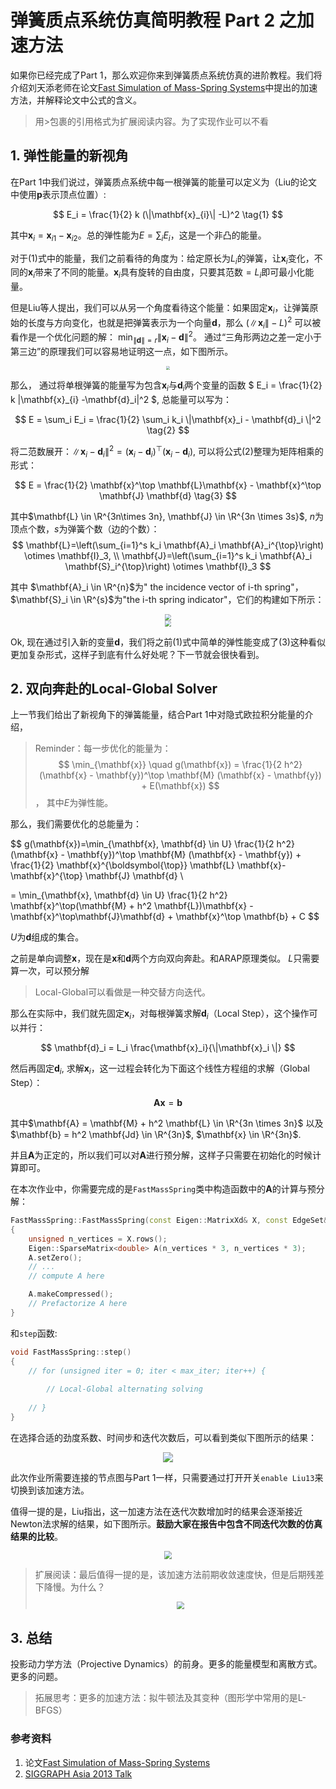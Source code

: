 # 弹簧质点系统仿真简明教程 Part 2 之加速方法

如果你已经完成了Part 1，那么欢迎你来到弹簧质点系统仿真的进阶教程。我们将介绍刘天添老师在论文[Fast Simulation of Mass-Spring Systems](https://tiantianliu.cn/papers/liu13fast/liu13fast.pdf)中提出的加速方法，并解释论文中公式的含义。

> 用>包裹的引用格式为扩展阅读内容。为了实现作业可以不看

## 1. 弹性能量的新视角

在Part 1中我们说过，弹簧质点系统中每一根弹簧的能量可以定义为（Liu的论文中使用$\mathbf{p}$表示顶点位置）:

$$
E_i = \frac{1}{2} k (\|\mathbf{x}_{i}\| -L)^2  \tag{1}
$$

其中$\mathbf{x}_i = \mathbf{x}_{i1} - \mathbf{x}_{i2}$。总的弹性能为$E = \sum_i E_i$，这是一个非凸的能量。

对于(1)式中的能量，我们之前看待的角度为：给定原长为$L_i$的弹簧，让$\mathbf{x}_i$变化，不同的$\mathbf{x}_i$带来了不同的能量。$\mathbf{x}_i$具有旋转的自由度，只要其范数$= L_i$即可最小化能量。

但是Liu等人提出，我们可以从另一个角度看待这个能量：如果固定$\mathbf{x}_i$，让弹簧原始的长度与方向变化，也就是把弹簧表示为一个向量$\mathbf{d}$，那么 $(\|\mathbf{x}_{i}\| - L)^2$ 可以被看作是一个优化问题的解： $\min_{\| \mathbf{d}\| =r}\| \mathbf{x}_{i} - \mathbf{d}  \|^2$。 通过“三角形两边之差一定小于第三边”的原理我们可以容易地证明这一点，如下图所示。

<div  align="center">    
 <img src="../images/liu13-1.png" style="zoom:40%" />
</div>

那么， 通过将单根弹簧的能量写为包含$\mathbf{x}_i$与$\mathbf{d}_i$两个变量的函数 $ E_i = \frac{1}{2} k \|\mathbf{x}_{i} -\mathbf{d}_i\|^2 $, 总能量可以写为：

$$
E = \sum_i E_i = \frac{1}{2} \sum_i k_i \|\mathbf{x}_i - \mathbf{d}_i \|^2 \tag{2}
$$

将二范数展开：$\|\mathbf{x}_i - \mathbf{d}_i \|^2  = (\mathbf{x}_i - \mathbf{d}_i)^\top (\mathbf{x}_i - \mathbf{d}_i )$, 可以将公式(2)整理为矩阵相乘的形式：

$$
E = \frac{1}{2} \mathbf{x}^\top \mathbf{L}\mathbf{x} - \mathbf{x}^\top \mathbf{J} \mathbf{d}  \tag{3}
$$

其中$\mathbf{L} \in \R^{3n\times 3n}, \mathbf{J} \in \R^{3n \times 3s}$, $n$为顶点个数，$s$为弹簧个数（边的个数）：
$$
\mathbf{L}=\left(\sum_{i=1}^s k_i \mathbf{A}_i \mathbf{A}_i^{\top}\right) \otimes \mathbf{I}_3, \\
\mathbf{J}=\left(\sum_{i=1}^s k_i \mathbf{A}_i \mathbf{S}_i^{\top}\right) \otimes \mathbf{I}_3
$$

其中 $\mathbf{A}_i \in \R^{n}$为" the incidence vector of i-th spring"，$\mathbf{S}_i \in \R^{s}$为"the
i-th spring indicator"，它们的构建如下所示：

<div  align="center">    
 <img src="../images/A_illustration.png" style="zoom:60%" />
</div>


<div  align="center">    
 <img src="../images/S_illustration.png" style="zoom:60%" />
</div>

Ok, 现在通过引入新的变量$\mathbf{d}$，我们将之前(1)式中简单的弹性能变成了(3)这种看似更加复杂形式，这样子到底有什么好处呢？下一节就会很快看到。

## 2. 双向奔赴的Local-Global Solver

上一节我们给出了新视角下的弹簧能量，结合Part 1中对隐式欧拉积分能量的介绍，

> Reminder：每一步优化的能量为：
> $$ \min_{\mathbf{x}} \quad g(\mathbf{x}) = \frac{1}{2 h^2}(\mathbf{x} - \mathbf{y})^\top   \mathbf{M} (\mathbf{x} - \mathbf{y}) + E(\mathbf{x}) 
> $$， 
> 其中$E$为弹性能。

那么，我们需要优化的总能量为：

$$
g(\mathbf{x})=\min_{\mathbf{x}, \mathbf{d} \in U}  \frac{1}{2 h^2}(\mathbf{x} - \mathbf{y})^\top   \mathbf{M} (\mathbf{x} - \mathbf{y}) + \frac{1}{2} \mathbf{x}^{\boldsymbol{\top}} \mathbf{L} \mathbf{x}-\mathbf{x}^{\top} \mathbf{J} \mathbf{d} \\

= \min_{\mathbf{x}, \mathbf{d} \in U} \frac{1}{2 h^2} \mathbf{x}^\top(\mathbf{M} + h^2 \mathbf{L})\mathbf{x} - \mathbf{x}^\top\mathbf{J}\mathbf{d} + \mathbf{x}^\top \mathbf{b} + C
$$

$U$为$\mathbf{d}$组成的集合。

之前是单向调整$\mathbf{x}$，现在是$\mathbf{x}$和$\mathbf{d}$两个方向双向奔赴。和ARAP原理类似。
$L$只需要算一次，可以预分解

> Local-Global可以看做是一种交替方向迭代。

那么在实际中，我们就先固定$\mathbf{x}_i$，对每根弹簧求解$\mathbf{d}_i$（Local Step），这个操作可以并行：

$$ \mathbf{d}_i = L_i \frac{\mathbf{x}_i}{\|\mathbf{x}_i \|} $$

然后再固定$\mathbf{d}_i$, 求解$\mathbf{x}_i$，这一过程会转化为下面这个线性方程组的求解（Global Step）：

$$
\mathbf{A} \mathbf{x} = \mathbf{b}
$$

其中$\mathbf{A} = \mathbf{M} + h^2 \mathbf{L} \in \R^{3n \times 3n}$ 以及 $\mathbf{b} = h^2 \mathbf{Jd} \in \R^{3n}$, $\mathbf{x} \in \R^{3n}$. 

并且$\mathbf{A}$为正定的，所以我们可以对$\mathbf{A}$进行预分解，这样子只需要在初始化的时候计算即可。

在本次作业中，你需要完成的是`FastMassSpring`类中构造函数中的$\mathbf{A}$的计算与预分解：

```C++ 
FastMassSpring::FastMassSpring(const Eigen::MatrixXd& X, const EdgeSet& E) : MassSpring(X, E)
{
    unsigned n_vertices = X.rows();
    Eigen::SparseMatrix<double> A(n_vertices * 3, n_vertices * 3);
    A.setZero();
    // ... 
    // compute A here

    A.makeCompressed();
    // Prefactorize A here 
}
```

和`step`函数: 

```C++
void FastMassSpring::step()
{
    // for (unsigned iter = 0; iter < max_iter; iter++) {
        
        // Local-Global alternating solving
    
    // }
}
```

在选择合适的劲度系数、时间步和迭代次数后，可以看到类似下图所示的结果：

<div  align="center">    
 <img src="../images/fast_mass_spring.gif" style="zoom:100%" />
</div>

此次作业所需要连接的节点图与Part 1一样，只需要通过打开开关`enable Liu13`来切换到该加速方法。


值得一提的是，Liu指出，这一加速方法在迭代次数增加时的结果会逐渐接近Newton法求解的结果，如下图所示。**鼓励大家在报告中包含不同迭代次数的仿真结果的比较**。

<div  align="center">    
 <img src="../images/liu-iterations.png" style="zoom:80%" />
</div>

> 扩展阅读：最后值得一提的是，该加速方法前期收敛速度快，但是后期残差下降慢。为什么？
> <div  align="center">    
> <img src="../images/liu13-results.png" style="zoom:80%" />
> </div>


## 3. 总结

投影动力学方法（Projective Dynamics）的前身。更多的能量模型和离散方式。更多的问题。

> 拓展思考：更多的加速方法：拟牛顿法及其变种（图形学中常用的是L-BFGS）

### 参考资料
1. 论文[Fast Simulation of Mass-Spring Systems](https://tiantianliu.cn/papers/liu13fast/liu13fast.pdf)
2. [SIGGRAPH Asia 2013 Talk](https://www.youtube.com/watch?v=vmdBHde8BL8)